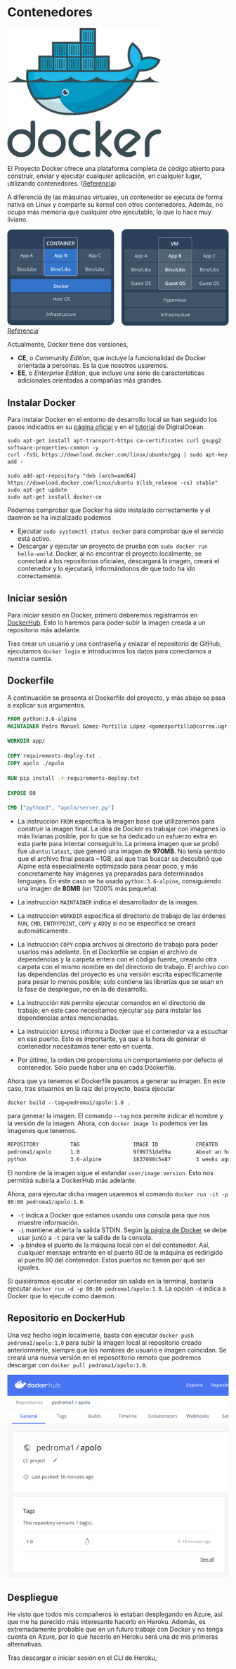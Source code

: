 # Contenedores

![Logo de docker](img/docker-logo.png)

El Proyecto Docker ofrece una plataforma completa de código abierto para construir, enviar y ejecutar cualquier aplicación, en cualquier lugar, utilizando contenedores. ([Referencia](https://hoplasoftware.com/por-que-elegir-docker-ee-frente-a-ce/))

A diferencia de las máquinas virtuales, un contenedor se ejecuta de forma nativa en Linux y comparte su kernel con otros contenedores. Además, no ocupa más memoria que cualquier otro ejecutable, lo que lo hace muy liviano.

![Docker vs VM](img/docker-vs-vm.png)[Referencia](https://docs.docker.com/get-started/)

Actualmente, Docker tiene dos versiones,

-   **CE**, o _Community Edition_, que incluye la funcionalidad de Docker orientada a personas. Es la que nosotros usaremos.
-   **EE**, o _Enterprise Edition_, que incluye una serie de características adicionales orientadas a compañías más grandes.

## Instalar Docker

Para instalar Docker en el entorno de desarrollo local se han seguido los pasos indicados en su [página oficial](https://docs.docker.com/install/linux/docker-ce/ubuntu/) y en el [tutorial](https://www.digitalocean.com/community/tutorials/how-to-install-and-use-docker-on-ubuntu-18-04) de DigitalOcean.

    sudo apt-get install apt-transport-https ca-certificates curl gnupg2 software-properties-common -y
    curl -fsSL https://download.docker.com/linux/ubuntu/gpg | sudo apt-key add -

    sudo add-apt-repository "deb [arch=amd64] https://download.docker.com/linux/ubuntu $(lsb_release -cs) stable"
    sudo apt-get update
    sudo apt-get install docker-ce

Podemos comprobar que Docker ha sido instalado correctamente y el daemon se ha inizializado podemos

-   Ejecutar `sudo systemctl status docker` para comprobar que el servicio está activo.
-   Descargar y ejecutar un proyecto de prueba con `sudo docker run hello-world`. Docker, al no encontrar el proyecto localmente, se conectará a los repositorios oficiales, descargará la imagen, creará el contenedor y lo ejecutará, informándonos de que todo ha ido correctamente.

## Iniciar sesión

Para iniciar sesión en Docker, primero deberemos registrarnos en [DockerHub](https://hub.docker.com/). Esto lo haremos para poder subir la imagen creada a un repositorio más adelante.

Tras crear un usuario y una contraseña y enlazar el repositorio de GitHub, ejecutamos `docker login` e introducimos los datos para conectarnos a nuestra cuenta.

## Dockerfile

A continuación se presenta el Dockerfile del proyecto, y más abajo se pasa a explicar sus argumentos.

```Dockerfile
FROM python:3.6-alpine
MAINTAINER Pedro Manuel Gómez-Portillo López <gomezportillo@correo.ugr.es>

WORKDIR app/

COPY requirements-deploy.txt .
COPY apolo ./apolo

RUN pip install -r requirements-deploy.txt

EXPOSE 80

CMD ["python3", "apolo/server.py"]
```

* La instrucción `FROM` especifica la imagen base que utilizaremos para construir la imagen final. La idea de Docker es trabajar con imágenes lo más livianas posible, por lo que se ha dedicado un esfuerzo extra en esta parte para intentar conseguirlo. La primera imagen que se probó fue `ubuntu:latest`, que generó una imagen de **970MB**. No tenía sentido que el archivo final pesara ~1GB, así que tras buscar se descubrió que Alpine está especialmente optimizado para pesar poco, y más concretamente hay imágenes ya preparadas para determinados lenguajes. En este caso se ha usado `python:3.6-alpine`, consiguiendo una imagen de **80MB** (un 1200% más pequeña).

* La instrucción `MAINTAINER` indica el desarrollador de la imagen.

* La instrucción `WORKDIR` especifica el directorio de trabajo de las órdenes `RUN`, `CMD`, `ENTRYPOINT`, `COPY` y `ADD`y si no se especifica se creará automáticamente.

* La instrucción `COPY` copia archivos al directorio de trabajo para poder usarlos más adelante. En el Dockerfile se copian el archivo de dependencias y la carpeta entera con el código fuente, creando otra carpeta con el mismo nombre en del directorio de trabajo. El archivo con las dependencias del proyecto es una versión escrita específicamente para pesar lo menos posible; solo contiene las librerías que se usan en la fase de despliegue, no en la de desarrollo.

* La instrucción `RUN` permite ejecutar comandos en el directorio de trabajo; en este caso necesitamos ejecutar `pip` para instalar las dependencias antes mencionadas.

* La instrucción `EXPOSE` informa a Docker que el contenedor va a escuchar en ese puerto. Esto es importante, ya que a la hora de generar el contenedor necesitamos tener esto en cuenta.

* Por último, la orden `CMD` proporciona un comportamiento por defecto al contenedor. Sólo puede haber una en cada Dockerfile.

Ahora que ya tenemos el Dockerfile pasamos a generar su imagen. En este caso, tras situarnos en la raíz del proyecto, basta ejecutar

`
docker build --tag=pedroma1/apolo:1.0 .
`

para generar la imagen. El comando `--tag` nos permite indicar el nombre y la versión de la imagen. Ahora, con `docker image ls` podemos ver las imagenes que tenemos.

```bash
REPOSITORY          TAG                 IMAGE ID            CREATED             SIZE
pedroma1/apolo      1.0                 9f99751de59a        About an hour ago   87.9MB
python              3.6-alpine          1837080c5e87        3 weeks ago         74.4MB

```

El nombre de la imagen sigue el estandar `user/image:version`. Esto nos permitirá subirla a DockerHub más adelante.

Ahora, para ejecutar dicha imagen usaremos el comando `docker run -it -p 80:80 pedroma1/apolo:1.0`.

* `-t` indica a Docker que estamos usando una consola para que nos muestre información.
* `-i` mantiene abierta la salida STDIN. Según [la página de Docker](https://docs.docker.com/engine/reference/run/) se debe usar junto a `-t` para ver la salida de la consola.
* `-p` bindea el puerto de la máquina local con el del contenedor. Así, cualquier mensaje entrante en el puerto 80 de la máquina es redirigido al puerto 80 del contenedor. Estos puertos no tienen por qué ser iguales.

Si quisiéramos ejecutar el contenedor sin salida en la terminal, bastaría ejecutar `docker run -d -p 80:80 pedroma1/apolo:1.0`. La opción `-d` indica a Docker que lo ejecute como daemon.

## Repositorio en DockerHub

Una vez hecho login localmente, basta con ejecutar `docker push pedroma1/apolo:1.0` para subir la imagen local al repositorio creado anteriormente, siempre que los nombres de usuario e imagen coincidan. Se creará una nueva versión en el reposotitorio remoto que podremos descargar con `docker pull pedroma1/apolo:1.0`.

![Repositorio en DockerHub](img/repo-dockerhub.png)

## Despliegue

He visto que todos mis compañeros lo estaban desplegando en Azure, así que me ha parecido más interesante hacerlo en Heroku. Además, es extremadamente probable que en un futuro trabaje con Docker y no tenga cuenta en Azure, por lo que hacerlo en Heroku será una de mis primeras alternativas.

Tras descargar e iniciar sesión en el CLI de Heroku,

